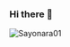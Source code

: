 ### Hi there 👋
<p align="left"> <img src="https://komarev.com/ghpvc/?username=Sayonara01&label=Profile%20views&color=0e75b6&style=flat" alt="Sayonara01" /> </p>
